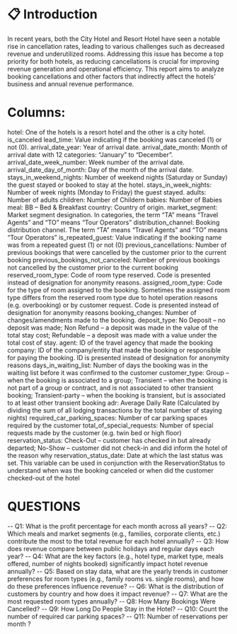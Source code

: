 # 📋 Introduction
In recent years, both the City Hotel and Resort Hotel have seen a notable rise in cancellation rates, leading to various challenges such as decreased revenue and underutilized rooms. Addressing this issue has become a top priority for both hotels, as reducing cancellations is crucial for improving revenue generation and operational efficiency. This report aims to analyze booking cancellations and other factors that indirectly affect the hotels' business and annual revenue performance.

# Columns:
hotel: One of the hotels is a resort hotel and the other is a city hotel.
is_canceled lead_time: Value indicating if the booking was canceled (1) or not (0).
arrival_date_year: Year of arrival date.
arrival_date_month: Month of arrival date with 12 categories: “January” to “December”.
arrival_date_week_number: Week number of the arrival date.
arrival_date_day_of_month: Day of the month of the arrival date.
stays_in_weekend_nights: Number of weekend nights (Saturday or Sunday) the guest stayed or booked to stay at the hotel.
stays_in_week_nights: Number of week nights (Monday to Friday) the guest stayed.
adults: Number of adults
children: Number of Childern
babies: Number of Babies
meal: BB – Bed & Breakfast
country: Country of origin.
market_segment: Market segment designation. In categories, the term “TA” means “Travel Agents” and “TO” means “Tour Operators”
distribution_channel: Booking distribution channel. The term “TA” means “Travel Agents” and “TO” means “Tour Operators”
is_repeated_guest: Value indicating if the booking name was from a repeated guest (1) or not (0)
previous_cancellations: Number of previous bookings that were cancelled by the customer prior to the current booking
previous_bookings_not_canceled: Number of previous bookings not cancelled by the customer prior to the current booking
reserved_room_type: Code of room type reserved. Code is presented instead of designation for anonymity reasons.
assigned_room_type: Code for the type of room assigned to the booking. Sometimes the assigned room type differs from the reserved room type due to hotel operation reasons (e.g. overbooking) or by customer request. Code is presented instead of designation for anonymity reasons
booking_changes: Number of changes/amendments made to the booking.
deposit_type: No Deposit – no deposit was made; Non Refund – a deposit was made in the value of the total stay cost; Refundable – a deposit was made with a value under the total cost of stay.
agent: ID of the travel agency that made the booking
company: ID of the company/entity that made the booking or responsible for paying the booking. ID is presented instead of designation for anonymity reasons
days_in_waiting_list: Number of days the booking was in the waiting list before it was confirmed to the customer
customer_type: Group – when the booking is associated to a group; Transient – when the booking is not part of a group or contract, and is not associated to other transient booking; Transient-party – when the booking is transient, but is associated to at least other transient booking
adr: Average Daily Rate (Calculated by dividing the sum of all lodging transactions by the total number of staying nights)
required_car_parking_spaces: Number of car parking spaces required by the customer
total_of_special_requests: Number of special requests made by the customer (e.g. twin bed or high floor)
reservation_status: Check-Out – customer has checked in but already departed; No-Show – customer did not check-in and did inform the hotel of the reason why
reservation_status_date: Date at which the last status was set. This variable can be used in conjunction with the ReservationStatus to understand when was the booking canceled or when did the customer checked-out of the hotel
# QUESTIONS 
-- Q1: What is the profit percentage for each month across all years?
-- Q2: Which meals and market segments (e.g., families, corporate clients, etc.) contribute the most to the total revenue for each hotel annually?
-- Q3: How does revenue compare between public holidays and regular days each year?
-- Q4: What are the key factors (e.g., hotel type, market type, meals offered, number of nights booked) significantly impact hotel revenue annually?
-- Q5: Based on stay data, what are the yearly trends in customer preferences for room types (e.g., family rooms vs. single rooms), and how do these preferences influence revenue?
-- Q6: What is the distribution of customers by country and how does it impact revenue?
-- Q7: What are the most requested room types annually?
-- Q8: How Many Bookings Were Cancelled?
-- Q9: How Long Do People Stay in the Hotel?
-- Q10: Count the number of required car parking spaces?
-- Q11: Number of reservations per month ?



